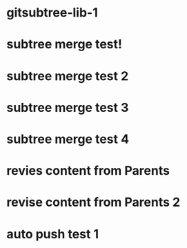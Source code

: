 # gitsubtree-lib-1

# subtree merge test!
# subtree merge test 2
# subtree merge test 3
# subtree merge test 4

# revies content from Parents
# revise content from Parents 2

# auto push test 1